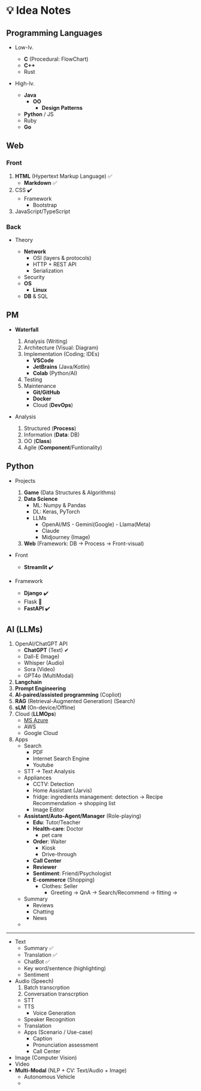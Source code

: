 # 💡 Idea Notes

## Programming Languages

* Low-lv.

  * **C** (Procedural: FlowChart)
  * **C++**
  * Rust

* High-lv.

  * **Java**
    * **OO** 
      * **Design Patterns**
  * **Python** / JS
  * Ruby
  * **Go**

## Web

### Front

1. **HTML** (Hypertext Markup Language) ✅
   * **Markdown** ✅
2. CSS ✔️
   * Framework
       * Bootstrap
3. JavaScript/TypeScript

### Back

* Theory
  
  * **Network**
    * OSI (layers & protocols)
    * HTTP + REST API
    * Serialization
  * Security
  * **OS**
      * **Linux**
  * **DB** & SQL

## PM

* **Waterfall**
  1. Analysis (Writing)
  2. Architecture (Visual: Diagram)
  3. Implementation (Coding; IDEs)
     * **VSCode**
     * **JetBrains** (Java/Kotlin)
     * **Colab** (Python/AI)
  5. Testing
  6. Maintenance
     * **Git/GitHub**
     * **Docker**
     * Cloud (**DevOps**)

* Analysis
  1. Structured (**Process**)
  2. Information (**Data**: DB)
  3. OO (**Class**)
  4. Agile (**Component**/Funtionality)

## Python

* Projects
  1. **Game** (Data Structures & Algorithms)
  2. **Data Science**
     * ML: Numpy & Pandas
     * DL: Keras, PyTorch
     * LLMs
         * OpenAI/MS - Gemini(Google) - Llama(Meta)
         * Claude
         * Midjourney (Image)
  4. **Web** (Framework: DB -> Process -> Front-visual)

* Front
    * **Streamlit** ✔️
* Framework
  * **Django**  ✔️
  * Flask 🍭
  * **FastAPI** ✔️

## AI (LLMs)
  
  1. OpenAI/ChatGPT API
     * **ChatGPT** (Text) ✔
     * Dall-E (Image)
     * Whisper (Audio)
     * Sora (Video)
     * GPT4o (MultiModal)
  2. **Langchain**
  3. **Prompt Engineering**
  4. **AI-paired/assisted programming** (Copliot)
  5. **RAG** (Retrieval-Augmented Generation) (Search)
  6. **sLM** (On-device/Offline)
  7. Cloud (**LLMOps**)
      * [MS Azure](https://learn.microsoft.com/en-us/azure/ai-services/)
      * AWS
      * Google Cloud
  8. Apps
     * Search
         * PDF
         * Internet Search Engine
         * Youtube
     * STT -> Text Analysis
     * Appliances
       * CCTV: Detection
       * Home Assistant (Jarvis)
       * fridge: ingredients management: detection -> Recipe Recommendation -> shopping list
       * Image Editor
     * **Assistant/Auto-Agent/Manager** (Role-playing)
       * **Edu**: Tutor/Teacher
       * **Health-care**: Doctor
         * pet care
       * **Order**: Waiter
         * Kiosk
         * Drive-through
       * **Call Center**
       * **Reviewer**
       * **Sentiment**: Friend/Psychologist
       * **E-commerce** (Shopping)
         * Clothes: Seller
           * Greeting -> QnA -> Search/Recommend -> fitting -> 
     * Summary
       * Reviews
       * Chatting
       * News
     * 
  ---
  
  * Text
      * Summary ✅
      * Translation ✅
      * ChatBot ✅
      * Key word/sentence (highlighting)
      * Sentiment
  * Audio (Speech)
    1. Batch transcrption
    2. Conversation transcrption
    * STT
    * TTS
      * Voice Generation
    * Speaker Recognition
    * Translation
    * Apps (Scenario / Use-case)
      * Caption
      * Pronunciation assessment
      * Call Center
  * Image (Computer Vision)
  * Video
  * **Multi-Modal** (NLP + CV: Text/Audio + Image)
    * Autonomous Vehicle
    * 
